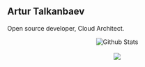 ## Artur Talkanbaev

Open source developer, Cloud Architect.

<div align="center">
  <img align="center" src="https://github-readme-stats.vercel.app/api?username=talkanbaev-artur&include_all_commits=true&count_private=true&show_icons=true&theme=github_dark" alt="Github Stats">
  <br/>
  <br/>
  <img align="center" src="https://github-readme-stats.vercel.app/api/top-langs/?username=talkanbaev-artur&theme=github_dark" />
</div>
